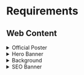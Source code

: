 # Requirements

## Web Content



<details>

<summary>Official Poster</summary>

* W x H : 1152 x 2048 px
* File: JPEG
* Max size: 1 MB
* Text: With or without is OK
* Logo: With logo

**Placement**

<img src="../.gitbook/assets/image.png" alt="" data-size="original">

<img src="../.gitbook/assets/image (1).png" alt="" data-size="original">



</details>



<details>

<summary>Hero Banner</summary>

* W x H : 1400 x 876 px
* File: JPEG
* Max size: 1 MB
* Text: **NO** text
* Logo: **NO** logo
* **Zoom in / focus on ONE character**

**Placement**

![](<../.gitbook/assets/image (2).png>)

**Another example**

<img src="../.gitbook/assets/image (3).png" alt="" data-size="original">

</details>



<details>

<summary>Background</summary>

* W x H : 1920 x 1080 px
* File: JPEG
* Max size: 800 KB
* Text: **NO** text
* Logo: **NO** logo
* Main content on LEFT side, right side should be BLANK (No text, no logo)

**Placement**

![](<../.gitbook/assets/image (4).png>)

**Another example**

<img src="../.gitbook/assets/image (5).png" alt="" data-size="original">

</details>

<details>

<summary>SEO Banner</summary>

* W x H : 1640 x 720 px
* File: JPEG
* Max size: 800 KB
* Text: **YES** text
* Logo: **WITH** logo

**Placement**

![](<../.gitbook/assets/image (6).png>)

**Another example**

![](<../.gitbook/assets/image (7).png>)

</details>
